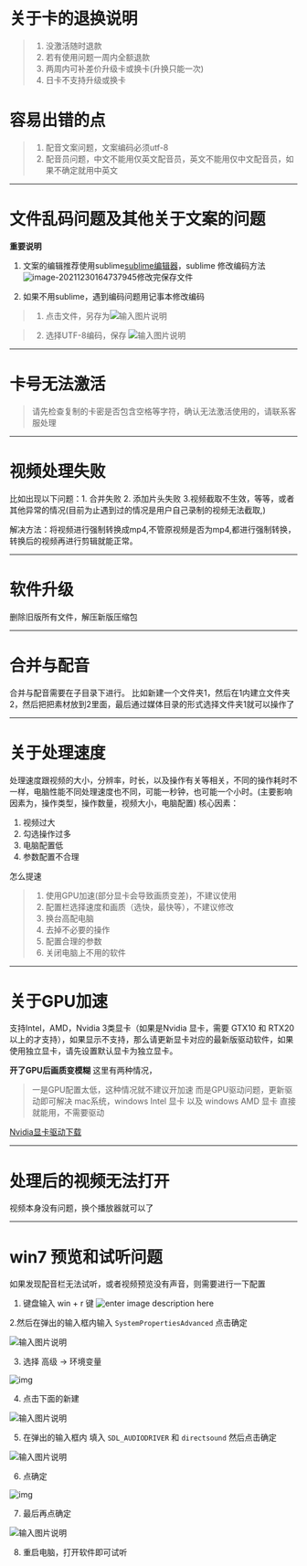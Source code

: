 

# 关于卡的退换说明

> 1. 没激活随时退款
> 2. 若有使用问题一周内全额退款
> 3. 两周内可补差价升级卡或换卡(升换只能一次)
> 4. 日卡不支持升级或换卡

# 容易出错的点

> 1. 配音文案问题，文案编码必须utf-8
> 2. 配音员问题，中文不能用仅英文配音员，英文不能用仅中文配音员，如果不确定就用中英文


----

# 文件乱码问题及其他关于文案的问题

**重要说明**

1. 文案的编辑推荐使用sublime[sublime编辑器](https://sublimetextcn.com/)，sublime 修改编码方法![image-20211230164737945](question.assets/image-20211230164737945.png)修改完保存文件

2. 如果不用sublime，遇到编码问题用记事本修改编码

> 1. 点击文件，另存为![输入图片说明](question.assets/114851_13945e7a_1093073.png)

> 2. 选择UTF-8编码，保存
![输入图片说明](question.assets/115028_ec3145d7_1093073.png)

----


# 卡号无法激活

> 请先检查复制的卡密是否包含空格等字符，确认无法激活使用的，请联系客服处理

----


# 视频处理失败

比如出现以下问题：1. 合并失败 2. 添加片头失败 3.视频截取不生效，等等，或者其他异常的情况(目前为止遇到过的情况是用户自己录制的视频无法截取,)

解决方法：将视频进行强制转换成mp4,不管原视频是否为mp4,都进行强制转换，转换后的视频再进行剪辑就能正常。

----


# 软件升级

删除旧版所有文件，解压新版压缩包


----

# 合并与配音

合并与配音需要在子目录下进行。
比如新建一个文件夹1，然后在1内建立文件夹2，然后把把素材放到2里面，最后通过媒体目录的形式选择文件夹1就可以操作了

----

# 关于处理速度

处理速度跟视频的大小，分辨率，时长，以及操作有关等相关，不同的操作耗时不一样，电脑性能不同处理速度也不同，可能一秒钟，也可能一个小时。(主要影响因素为，操作类型，操作数量，视频大小，电脑配置)
核心因素：
1. 视频过大
2. 勾选操作过多
3. 电脑配置低
4. 参数配置不合理

怎么提速
> 1. 使用GPU加速(部分显卡会导致画质变差)，不建议使用
> 2. 配置栏选择速度和画质（选快，最快等），不建议修改
> 3. 换台高配电脑
> 4. 去掉不必要的操作
> 5. 配置合理的参数
> 6. 关闭电脑上不用的软件
----


# 关于GPU加速

支持Intel，AMD，Nvidia 3类显卡（如果是Nvidia 显卡，需要 GTX10 和 RTX20 以上的才支持），如果显示不支持，那么请更新显卡对应的最新版驱动软件，如果使用独立显卡，请先设置默认显卡为独立显卡。


**开了GPU后画质变模糊** 这里有两种情况，

>  一是GPU配置太低，这种情况就不建议开加速
>  而是GPU驱动问题，更新驱动即可解决
> mac系统，windows Intel 显卡 以及 windows AMD 显卡  直接就能用，不需要驱动

[Nvidia显卡驱动下载](https://developer.nvidia.com/zh-cn/cuda-downloads)

----

# 处理后的视频无法打开

视频本身没有问题，换个播放器就可以了


----

# win7 预览和试听问题

如果发现配音栏无法试听，或者视频预览没有声音，则需要进行一下配置

1. 键盘输入 win + r 键
![enter image description here](question.assets/112135_5d3398cc_1093073.png)

2.然后在弹出的输入框内输入 `SystemPropertiesAdvanced` 点击确定 

![输入图片说明](question.assets/143643_e2c4edb9_1093073.png) 

3. 选择 高级 -> 环境变量 

![img](question.assets/143840_8f8c5750_1093073.png)

4. 点击下面的新建 

![输入图片说明](question.assets/143912_54765ff1_1093073.png)


5. 在弹出的输入框内 填入 `SDL_AUDIODRIVER` 和 `directsound` 然后点击确定

![输入图片说明](question.assets/144020_8f1f3a01_1093073.png)

6. 点确定

![img](question.assets/144048_f98c80c6_1093073.png)

7. 最后再点确定

![输入图片说明](question.assets/144107_223b7f65_1093073.png)

8. 重启电脑，打开软件即可试听



